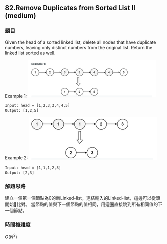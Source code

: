 ## 82.Remove Duplicates from Sorted List II (medium)

### 題目
Given the head of a sorted linked list, delete all nodes that have duplicate numbers, leaving only distinct numbers from the original list. Return the linked list sorted as well.

Example 1:
<img src="../../../img/remove_dulicates_from_sorted_list_II_1.png" style="zoom:40%" />

```
Input: head = [1,2,3,3,4,4,5]
Output: [1,2,5]
```

Example 2:
<img src="../../../img/remove_dulicates_from_sorted_list_II_2.png" style="zoom:40%" />
```
Input: head = [1,1,1,2,3]
Output: [2,3]
```

### 解題思路
建立一個第一個節點為0的新Linked-list，連結輸入的Linked-list，這邊可以從頭開始比對。
當節點的值與下一個節點的值相同，用迴圈直接跳到所有相同值的下一個節點。

### 時間複雜度
$O(N^2)$
